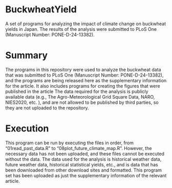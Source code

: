 # BuckwheatYield
A set of programs for analyzing the impact of climate change on buckwheat yields in Japan. The results of the analysis were submitted to PLoS One (Manuscript Number: PONE-D-24-13382).

# Summary
The programs in this repository were used to analyze the buckwheat data that was submitted to PLoS One (Manuscript Number: PONE-D-24-13382), and the programs are being released here as the supplementary information for the article. It also includes programs for creating the figures that were published in the article The data required for the analysis is publicly available data (e.g.,
The Agro-Meteorological Grid Square Data, NARO, NIES2020, etc.
 ), and are not allowed to be published by third parties, so they are not uploaded to the repository.

# Execution
This program can be run by executing the files in order, from “01read_past_data.R” to “08plot_future_climate_map.R”. However, the necessary data has not been uploaded, and these files cannot be executed without the data. The data used for the analysis is historical weather data, future weather data, historical statistical yields, etc., and is data that has been downloaded from other download sites and formatted. This program set has been uploaded as just the supplementary information of the relevant article.
